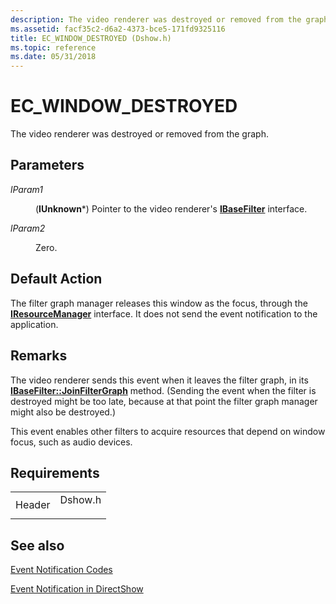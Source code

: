 ```yaml
---
description: The video renderer was destroyed or removed from the graph.
ms.assetid: facf35c2-d6a2-4373-bce5-171fd9325116
title: EC_WINDOW_DESTROYED (Dshow.h)
ms.topic: reference
ms.date: 05/31/2018
---
```


# EC\_WINDOW\_DESTROYED

The video renderer was destroyed or removed from the graph.

## Parameters

<dl> <dt>

<span id="lParam1"></span><span id="lparam1"></span><span id="LPARAM1"></span>*lParam1*
</dt> <dd>

(**IUnknown**\*) Pointer to the video renderer's [**IBaseFilter**](/windows/desktop/api/Strmif/nn-strmif-ibasefilter) interface.

</dd> <dt>

<span id="lParam2"></span><span id="lparam2"></span><span id="LPARAM2"></span>*lParam2*
</dt> <dd>

Zero.

</dd> </dl>

## Default Action

The filter graph manager releases this window as the focus, through the [**IResourceManager**](/windows/desktop/api/Strmif/nn-strmif-iresourcemanager) interface. It does not send the event notification to the application.

## Remarks

The video renderer sends this event when it leaves the filter graph, in its [**IBaseFilter::JoinFilterGraph**](/windows/desktop/api/Strmif/nf-strmif-ibasefilter-joinfiltergraph) method. (Sending the event when the filter is destroyed might be too late, because at that point the filter graph manager might also be destroyed.)

This event enables other filters to acquire resources that depend on window focus, such as audio devices.

## Requirements



|                   |                                                                                    |
|-------------------|------------------------------------------------------------------------------------|
| Header<br/> | <dl> <dt>Dshow.h</dt> </dl> |



## See also

<dl> <dt>

[Event Notification Codes](event-notification-codes.md)
</dt> <dt>

[Event Notification in DirectShow](event-notification-in-directshow.md)
</dt> </dl>

 

 




